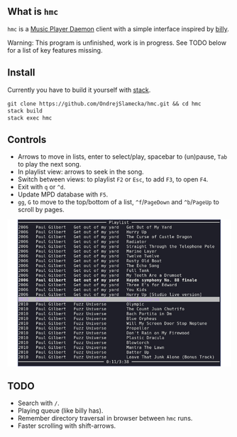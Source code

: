 What is `hmc`
-------------

`hmc` is a
[Music Player Daemon](https://www.musicpd.org/)
client with a simple interface inspired by
[billy](http://www.sheepfriends.com/index-page=billy.html).

Warning: This program is unfinished, work is in progress. See TODO below for a
list of key features missing.

Install
-------

Currently you have to build it yourself with [stack](https://docs.haskellstack.org/en/stable/README/).

    git clone https://github.com/OndrejSlamecka/hmc.git && cd hmc
    stack build
    stack exec hmc

Controls
--------

* Arrows to move in lists, enter to select/play, spacebar to (un)pause, `Tab` to
  play the next song.
* In playlist view: arrows to seek in the song.
* Switch between views: to playlist `F2` or `Esc`, to add `F3`, to open `F4`.
* Exit with `q` or `^d`.
* Update MPD database with `F5`.
* `gg`, `G` to move to the top/bottom of a list, `^f`/`PageDown` and `^b`/`PageUp` to scroll by pages.


![Playlist view](screenshot.jpg)


TODO
----

* Search with `/`.
* Playing queue (like billy has).
* Remember directory traversal in browser between `hmc` runs.
* Faster scrolling with shift-arrows.
